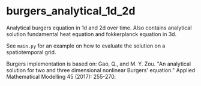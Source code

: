 # burgers_analytical_1d_2d
Analytical burgers equation in 1d and 2d over time. 
Also contains analytical solution fundamental heat equation and fokkerplanck equation in 3d.

See `main.py` for an example on how to evaluate the solution on a spatiotemporal grid. 

Burgers implementation is based on:
Gao, Q., and M. Y. Zou. "An analytical solution for two and three dimensional nonlinear Burgers' equation." Applied Mathematical Modelling 45 (2017): 255-270.

